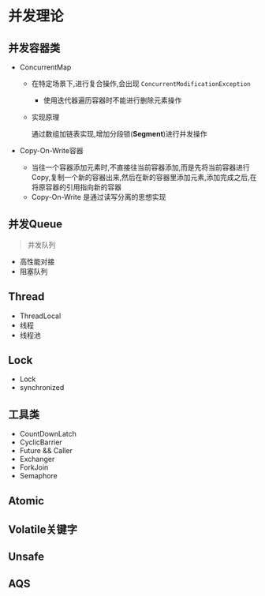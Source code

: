 # 并发理论

## 并发容器类

- ConcurrentMap

  - 在特定场景下,进行复合操作,会出现 `ConcurrentModificationException` 

    - 使用迭代器遍历容器时不能进行删除元素操作

  - 实现原理

    ​	通过数组加链表实现,增加分段锁(**Segment**)进行并发操作

    

- Copy-On-Write容器

  - 当往一个容器添加元素时,不直接往当前容器添加,而是先将当前容器进行Copy,复制一个新的容器出来,然后在新的容器里添加元素,添加完成之后,在将原容器的引用指向新的容器
  - Copy-On-Write 是通过读写分离的思想实现

  

## 并发Queue

>  并发队列

- 高性能对接
- 阻塞队列





## Thread

- ThreadLocal
- 线程
- 线程池





## Lock

- Lock
- synchronized



## 工具类

- CountDownLatch
- CyclicBarrier
- Future && Caller
- Exchanger
- ForkJoin
- Semaphore



## Atomic





## Volatile关键字







## Unsafe





## AQS

